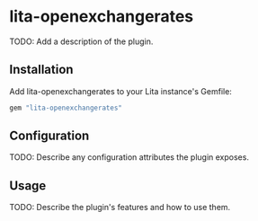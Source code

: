 # lita-openexchangerates

TODO: Add a description of the plugin.

## Installation

Add lita-openexchangerates to your Lita instance's Gemfile:

``` ruby
gem "lita-openexchangerates"
```

## Configuration

TODO: Describe any configuration attributes the plugin exposes.

## Usage

TODO: Describe the plugin's features and how to use them.
